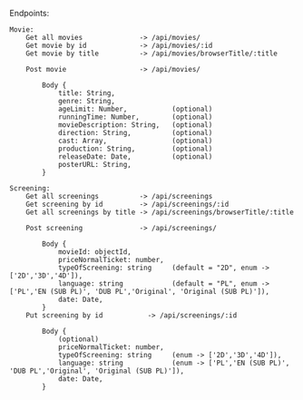 
Endpoints:

    Movie:
        Get all movies              -> /api/movies/
        Get movie by id             -> /api/movies/:id
        Get movie by title          -> /api/movies/browserTitle/:title

        Post movie                  -> /api/movies/

            Body {
                title: String,  
                genre: String,
                ageLimit: Number,           (optional)
                runningTime: Number,        (optional)
                movieDescription: String,   (optional)
                direction: String,          (optional)
                cast: Array,                (optional)
                production: String,         (optional)
                releaseDate: Date,          (optional)
                posterURL: String,          
            }

    Screening:
        Get all screenings          -> /api/screenings
        Get screening by id         -> /api/screenings/:id
        Get all screenings by title -> /api/screenings/browserTitle/:title

        Post screening              -> /api/screenings/

            Body {
                movieId: objectId,
                priceNormalTicket: number,
                typeOfScreening: string     (default = "2D", enum -> ['2D','3D','4D']),
                language: string            (default = "PL", enum -> ['PL','EN (SUB PL)', 'DUB PL','Original', 'Original (SUB PL)']),
                date: Date,
            }
        Put screening by id           -> /api/screenings/:id
        
            Body {
                (optional)
                priceNormalTicket: number,
                typeOfScreening: string     (enum -> ['2D','3D','4D']),
                language: string            (enum -> ['PL','EN (SUB PL)', 'DUB PL','Original', 'Original (SUB PL)']),
                date: Date,
            }
        